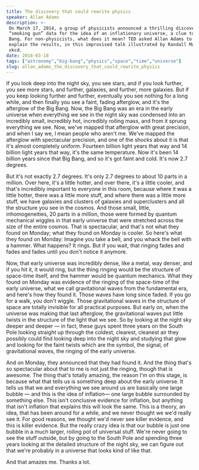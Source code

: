 ```yaml
---
title: The discovery that could rewrite physics
speaker: Allan Adams
description: >-
 On March 17, 2014, a group of physicists announced a thrilling discovery: the
 “smoking gun” data for the idea of an inflationary universe, a clue to the Big
 Bang. For non-physicists, what does it mean? TED asked Allan Adams to briefly
 explain the results, in this improvised talk illustrated by Randall Munroe of
 xkcd.
date: 2014-03-18
tags: ["astronomy","big-bang","physics","space","time","universe"]
slug: allan_adams_the_discovery_that_could_rewrite_physics
---
```


If you look deep into the night sky, you see stars, and if you look further, you see more
stars, and further, galaxies, and further, more galaxies. But if you keep looking further
and further, eventually you see nothing for a long while, and then finally you see a
faint, fading afterglow, and it's the afterglow of the Big Bang. Now, the Big Bang was an
era in the early universe when everything we see in the night sky was condensed into an
incredibly small, incredibly hot, incredibly roiling mass, and from it sprung everything
we see. Now, we've mapped that afterglow with great precision, and when I say we, I mean
people who aren't me. We've mapped the afterglow with spectacular precision, and one of
the shocks about it is that it's almost completely uniform. Fourteen billion light years
that way and 14 billion light years that way, it's the same temperature. Now it's been 14
billion years since that Big Bang, and so it's got faint and cold. It's now 2.7
degrees.

But it's not exactly 2.7 degrees. It's only 2.7 degrees to about 10 parts in a million.
Over here, it's a little hotter, and over there, it's a little cooler, and that's
incredibly important to everyone in this room, because where it was a little hotter, there
was a little more stuff, and where there was a little more stuff, we have galaxies and
clusters of galaxies and superclusters and all the structure you see in the cosmos. And
those small, little, inhomogeneities, 20 parts in a million, those were formed by quantum
mechanical wiggles in that early universe that were stretched across the size of the
entire cosmos. That is spectacular, and that's not what they found on Monday; what they
found on Monday is cooler. So here's what they found on Monday: Imagine you take a bell,
and you whack the bell with a hammer. What happens? It rings. But if you wait, that
ringing fades and fades and fades until you don't notice it anymore.

Now, that early universe was incredibly dense, like a metal, way denser, and if you hit
it, it would ring, but the thing ringing would be the structure of space-time itself, and
the hammer would be quantum mechanics. What they found on Monday was evidence of the
ringing of the space-time of the early universe, what we call gravitational waves from the
fundamental era, and here's how they found it. Those waves have long since faded. If you
go for a walk, you don't wiggle. Those gravitational waves in the structure of space are
totally invisible for all practical purposes. But early on, when the universe was making
that last afterglow, the gravitational waves put little twists in the structure of the
light that we see. So by looking at the night sky deeper and deeper — in fact, these guys
spent three years on the South Pole looking straight up through the coldest, clearest,
cleanest air they possibly could find looking deep into the night sky and studying that
glow and looking for the faint twists which are the symbol, the signal, of gravitational
waves, the ringing of the early universe.

And on Monday, they announced that they had found it. And the thing that's so spectacular
about that to me is not just the ringing, though that is awesome. The thing that's totally
amazing, the reason I'm on this stage, is because what that tells us is something deep
about the early universe. It tells us that we and everything we see around us are
basically one large bubble — and this is the idea of inflation— one large bubble
surrounded by something else. This isn't conclusive evidence for inflation, but anything
that isn't inflation that explains this will look the same. This is a theory, an idea,
that has been around for a while, and we never thought we we'd really see it. For good
reasons, we thought we'd never see killer evidence, and this is killer evidence. But the
really crazy idea is that our bubble is just one bubble in a much larger, roiling pot of
universal stuff. We're never going to see the stuff outside, but by going to the South
Pole and spending three years looking at the detailed structure of the night sky, we can
figure out that we're probably in a universe that looks kind of like that.

And that amazes me. Thanks a lot.

<!--
ad_duration=3.33
event="TED2014"
external_start_time=0
has_talk_citation=1
intro_duration=11.82
is_subtitle_required="False"
is_talk_featured="True"
language="en"
language_swap="False"
native_language="en"
number_of_related_talks=6
number_of_speakers=1
number_of_subtitled_videos=32
number_of_tags=6
number_of_talk_download_languages=33
number_of_talk_more_resources=0
number_of_talk_recommendations=0
number_of_talks_take_actions=0
post_ad_duration=0.83
published_timestamp="2014-04-01 15:10:50"
recording_date="2014-03-18"
speaker_description="Theoretical physicist"
speaker_is_published=1
speaker_name="Allan Adams"
talk_more_resources=[]
talk_name="The discovery that could rewrite physics"
talks_tags=["astronomy","big-bang","physics","space","time","universe"]
talks_take_action=[]
url_audio="https://download.ted.com/talks/AllanAdams_2014.mp3?apikey=acme-roadrunner"
url_photo_speaker="https://pe.tedcdn.com/images/ted/f8dc2af5123da15162e6ae4d5e8309e96e564c9b_254x191.jpg"
url_photo_talk="https://s3.amazonaws.com/talkstar-photos/uploads/c6e4d1de-fe36-4ca8-8d1a-fbb728639947/AllanAdams_2014-embed.jpg"
url_webpage="https://www.ted.com/talks/allan_adams_the_discovery_that_could_rewrite_physics"
video_type_name="TED Stage Talk"
-->